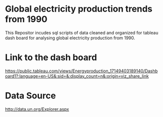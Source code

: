 <h1>Global electricity production trends from 1990 </h1>

This Repositor incudes sql scripts of data cleaned and organized for tableau dash board for analysing global electricity production from 1990.

<h1>Link to the dash board</h1>

https://public.tableau.com/views/Energyproduction_17149403189140/Dashboard1?:language=en-US&:sid=&:display_count=n&:origin=viz_share_link

<h1>Data Source</h1>

http://data.un.org/Explorer.aspx


